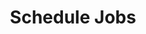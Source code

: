 ---
sidebar_position: 1
title: "Schedule Jobs"
sidebar_label: "Schedule Jobs"
description: "Plan task execution in Debian systems - master crontab syntax, job scheduling patterns, time-based automation, and scheduled command execution."
keywords:
  - "debian job scheduling"
  - "crontab configuration"
  - "scheduled tasks"
  - "time-based automation"
  - "command scheduling"
tags:
  - debian
  - job-scheduling
  - crontab
  - scheduled-tasks
  - task-automation
slug: /linux/debian/administration/task-scheduling/schedule-jobs
---
